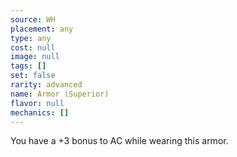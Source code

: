```yaml
---
source: WH
placement: any
type: any
cost: null
image: null
tags: []
set: false
rarity: advanced
name: Armor (Superior)
flavor: null
mechanics: []
---
```

You have a +3 bonus to AC while wearing this armor.